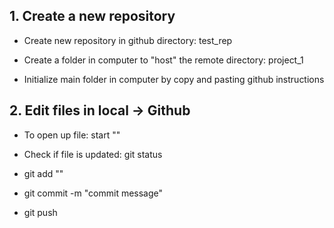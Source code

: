 ## 1. Create a new repository

* Create new repository in github directory: test_rep

* Create a folder in computer to "host" the remote directory: project_1

* Initialize main folder in computer by copy and pasting github instructions

## 2. Edit files in local -> Github

* To open up file: start "<file name>"

* Check if file is updated: git status

* git add "<file name>"

* git commit -m "commit message"

* git push


